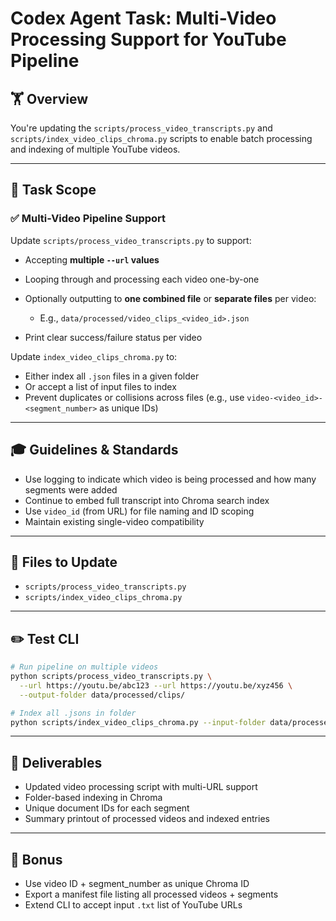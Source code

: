 # Codex Agent Task: Multi-Video Processing Support for YouTube Pipeline

## 🏋️ Overview

You're updating the `scripts/process_video_transcripts.py` and `scripts/index_video_clips_chroma.py` scripts to enable batch processing and indexing of multiple YouTube videos.

---

## 📄 Task Scope

### ✅ Multi-Video Pipeline Support

Update `scripts/process_video_transcripts.py` to support:

* Accepting **multiple `--url` values**
* Looping through and processing each video one-by-one
* Optionally outputting to **one combined file** or **separate files** per video:

  * E.g., `data/processed/video_clips_<video_id>.json`
* Print clear success/failure status per video

Update `index_video_clips_chroma.py` to:

* Either index all `.json` files in a given folder
* Or accept a list of input files to index
* Prevent duplicates or collisions across files (e.g., use `video-<video_id>-<segment_number>` as unique IDs)

---

## 🎓 Guidelines & Standards

* Use logging to indicate which video is being processed and how many segments were added
* Continue to embed full transcript into Chroma search index
* Use `video_id` (from URL) for file naming and ID scoping
* Maintain existing single-video compatibility

---

## 📄 Files to Update

* `scripts/process_video_transcripts.py`
* `scripts/index_video_clips_chroma.py`

---

## ✏️ Test CLI

```bash
# Run pipeline on multiple videos
python scripts/process_video_transcripts.py \
  --url https://youtu.be/abc123 --url https://youtu.be/xyz456 \
  --output-folder data/processed/clips/

# Index all .jsons in folder
python scripts/index_video_clips_chroma.py --input-folder data/processed/clips/
```

---

## 📃 Deliverables

* Updated video processing script with multi-URL support
* Folder-based indexing in Chroma
* Unique document IDs for each segment
* Summary printout of processed videos and indexed entries

---

## 🌟 Bonus

* Use video ID + segment\_number as unique Chroma ID
* Export a manifest file listing all processed videos + segments
* Extend CLI to accept input `.txt` list of YouTube URLs
